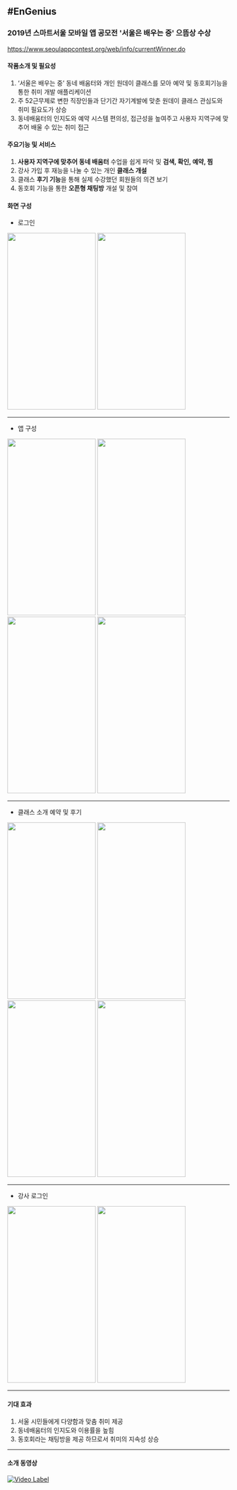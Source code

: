 ## #EnGenius

### 2019년 스마트서울 모바일 앱 공모전 '서울은 배우는 중' 으뜸상 수상
https://www.seoulappcontest.org/web/info/currentWinner.do


#### 작품소개 및 필요성

1. ‘서울은 배우는 중’ 동네 배움터와 개인 원데이 클래스를 모아 예약 및 동호회기능을 통한 취미 개발 애플리케이션
2. 주 52근무제로 변한 직장인들과 단기간 자기계발에 맞춘 원데이 클래스 관심도와 취미 필요도가 상승
3. 동네배움터의 인지도와 예약 시스템 편의성, 접근성을 높여주고 사용자 지역구에 맞추어 배울 수 있는 취미 접근



#### 주요기능 **및** **서비스**

1. **사용자 지역구에 맞추어 동네 배움터** 수업을 쉽게 파악 및 **검색, 확인, 예약, 찜**
2. 강사 가입 후 재능을 나눌 수 있는 개인 **클래스 개설**
3. 클래스 **후기 기능**을 통해 실제 수강했던 회원들의 의견 보기
4. 동호회 기능을 통한 **오픈형 채팅방** 개설 및 참여



#### 화면 구성

- 로그인

 <img src="https://user-images.githubusercontent.com/48886490/82727420-69a51a00-9d25-11ea-810e-f286a464d2c8.png" width="200" height="400"> <img src="https://user-images.githubusercontent.com/48886490/82727424-7590dc00-9d25-11ea-93e6-d171da1ad820.png" width="200" height="400">

------

- 앱 구성

 <img src="https://user-images.githubusercontent.com/48886490/82727449-a7a23e00-9d25-11ea-98c1-bd4ac84b2e90.png" width="200" height="400"> <img src="https://user-images.githubusercontent.com/48886490/82727456-b0930f80-9d25-11ea-9681-67e2e1804a36.png" width="200" height="400"> <img src="https://user-images.githubusercontent.com/48886490/82727470-bee12b80-9d25-11ea-8e9c-cfd57d1bf428.png" width="200" height="400"> <img src="https://user-images.githubusercontent.com/48886490/82727479-c43e7600-9d25-11ea-9796-51613a2e46b4.png" width="200" height="400">


------

- 클래스 소개 예약 및 후기

 <img src="https://user-images.githubusercontent.com/48886490/82727458-b2f56980-9d25-11ea-88a9-89c3c2fa0f42.png" width="200" height="400"> <img src="https://user-images.githubusercontent.com/48886490/82727461-b688f080-9d25-11ea-8d30-e71000284676.png" width="200" height="400"> <img src="https://user-images.githubusercontent.com/48886490/82727463-b7ba1d80-9d25-11ea-8c0d-8d3e2b857cf8.png" width="200" height="400"> <img src="https://user-images.githubusercontent.com/48886490/82727466-bab50e00-9d25-11ea-9f77-c9cf258a2cce.png" width="200" height="400">

------

- 강사 로그인

 <img src="https://user-images.githubusercontent.com/48886490/82727485-c99bc080-9d25-11ea-97e8-2b759a0213fe.png" width="200" height="400"> <img src="https://user-images.githubusercontent.com/48886490/82727486-cb658400-9d25-11ea-9cc5-c4b39e9b3eb8.png" width="200" height="400">

------

#### 기대 효과

1. 서울 시민들에게 다양함과 맞춤 취미 제공
2. 동네배움터의 인지도와 이용률을 높힘
3. 동호회라는 채팅방을 제공 하므로서 취미의 지속성 상승

------

#### 소개 동영상

 [![Video Label](https://user-images.githubusercontent.com/48886490/82726967-7c6a1f80-9d22-11ea-94ef-7431da503e13.png)](https://youtu.be/qRei2QXclBc)
